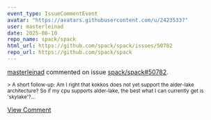 ```yaml
---
event_type: IssueCommentEvent
avatar: "https://avatars.githubusercontent.com/u/2423533?"
user: masterleinad
date: 2025-06-10
repo_name: spack/spack
html_url: https://github.com/spack/spack/issues/50782
repo_url: https://github.com/spack/spack
---
```


<a href='https://github.com/masterleinad' target='_blank'>masterleinad</a> commented on issue <a href='https://github.com/spack/spack/issues/50782' target='_blank'>spack/spack#50782</a>.

<small>> A short follow-up: Am I right that kokkos does not yet support the alder-lake architecture? So if my cpu supports alder-lake, the best what I can currently get is 'skylake'?...</small>

<a href='https://github.com/spack/spack/issues/50782' target='_blank'>View Comment</a>